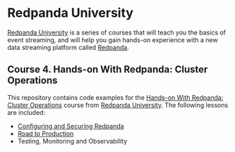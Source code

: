 # Redpanda University
[Redpanda University][rpu] is a series of courses that will teach you the basics of event streaming, and will help you gain hands-on experience with a new data streaming platform called [Redpanda][rp].

## Course 4. Hands-on With Redpanda: Cluster Operations
This repository contains code examples for the [Hands-on With Redpanda: Cluster Operations][course-link] course from [Redpanda University][rpu]. The following lessons are included:


- [Configuring and Securing Redpanda][lesson-01]
- [Road to Production][lesson-02]
- Testing, Monitoring and Observability

[lesson-01]: /01-config
[lesson-02]: /02-road-to-production

[course-link]: https://university.redpanda.com/courses/hands-on-redpanda-cluster-operations-1
[rp]: https://redpanda.com/
[rpu]: https://university.redpanda.com/
